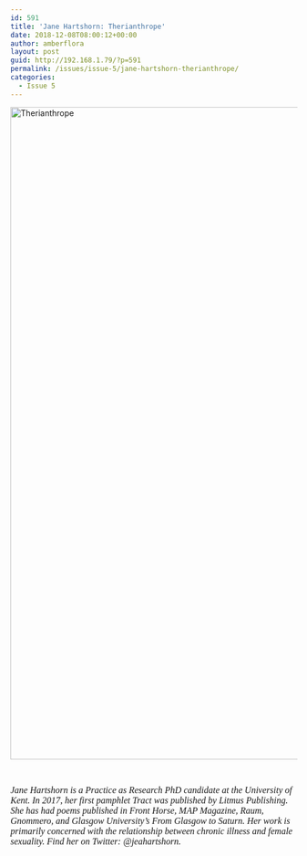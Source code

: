 ```yaml
---
id: 591
title: 'Jane Hartshorn: Therianthrope'
date: 2018-12-08T08:00:12+00:00
author: amberflora
layout: post
guid: http://192.168.1.79/?p=591
permalink: /issues/issue-5/jane-hartshorn-therianthrope/
categories:
  - Issue 5
---
```

<img loading="lazy" class="alignnone wp-image-614" src="http://amberflora.com/wp-content/uploads/2018/12/Therianthrope-1.jpg" alt="Therianthrope" width="800" height="1144" srcset="/assets/wp-content/uploads/2018/12/Therianthrope-1.jpg 1643w, /assets/wp-content/uploads/2018/12/Therianthrope-1-210x300.jpg 210w, /assets/wp-content/uploads/2018/12/Therianthrope-1-768x1098.jpg 768w, /assets/wp-content/uploads/2018/12/Therianthrope-1-716x1024.jpg 716w" sizes="(max-width: 800px) 100vw, 800px" />

&nbsp;

<span style="font-family: georgia, palatino, serif; font-size: 12pt;"><em>Jane Hartshorn is a Practice as Research PhD candidate at the University of Kent. In 2017, her first pamphlet Tract was published by Litmus Publishing. She has had poems published in Front Horse, MAP Magazine, Raum, Gnommero, and Glasgow University’s From Glasgow to Saturn. Her work is primarily concerned with the relationship between chronic illness and female sexuality. Find her on Twitter: @jeahartshorn.</em></span>
